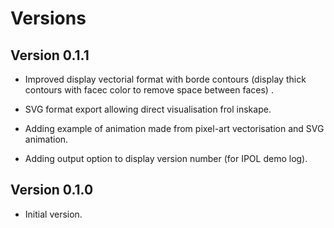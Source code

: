 

# Versions


## Version 0.1.1

   - Improved display vectorial format with borde contours (display thick
     contours with facec color to remove space between faces) .
   
   - SVG format export allowing direct visualisation frol inskape.

   - Adding example of animation made from pixel-art vectorisation and SVG animation.

   - Adding output option to display version number (for IPOL demo log).



## Version 0.1.0 
   - Initial version.